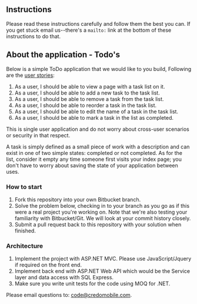 ## Instructions

Please read these instructions carefully and follow them the best you can. If you get stuck email us--there's a ```mailto:``` link at the bottom of these instructions to do that.

## About the application - Todo's

Below is a simple ToDo application that we would like to you build, Following are the [user stories](https://www.mountaingoatsoftware.com/agile/user-stories):

1. As a user, I should be able to view a page with a task list on it.
2. As a user, I should be able to add a new task to the task list.
3. As a user, I should be able to remove a task from the task list.
4. As a user, I should be able to reorder a task in the task list.
5. As a user, I should be able to edit the name of a task in the task list.
6. As a user, I should be able to mark a task in the list as completed.

This is single user application and do not worry about cross-user scenarios or security in that respect.

A task is simply defined as a small piece of work with a description and can exist in one of two simple states: completed or not completed. As for the list, consider it empty any time someone first visits your index page; you don't have to worry about saving the state of your application between uses.

### How to start

1. Fork this repository into your own Bitbucket branch.
2. Solve the problem below, checking in to your branch as you go as if this were a real project you're working on. Note that we're also testing your familiarity with Bitbucket/Git. We will look at your commit history closely.
3. Submit a pull request back to this repository with your solution when finished.

### Architecture

1. Implement the project with ASP.NET MVC. Please use JavaScript/Jquery if required on the front end. 
2. Implement back end with ASP.NET Web API which would be the Service layer and data access with SQL Express.
3. Make sure you write unit tests for the code using MOQ for .NET.


Please email questions to: code@credomobile.com.